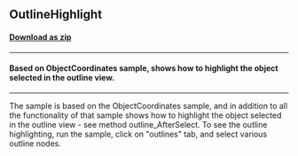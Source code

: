 ## OutlineHighlight
#### [Download as zip](https://grapecity.github.io/DownGit/#/home?url=https://github.com/GrapeCity/ComponentOne-WinForms-Samples/tree/master/Core\PrintDocument\OutlineHighlight)
____
#### Based on ObjectCoordinates sample, shows how to highlight the object selected in the outline view.
____
The sample is based on the ObjectCoordinates sample, and in addition to all the functionality of that sample shows how to highlight the object selected in the outline view - see method outline_AfterSelect. To see the outline highlighting, run the sample, click on "outlines" tab, and select various outline nodes. 